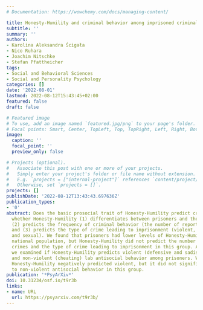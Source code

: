 ```yaml
---
# Documentation: https://wowchemy.com/docs/managing-content/

title: Honesty-Humility and criminal behavior among imprisoned criminal offenders
subtitle: ''
summary: ''
authors:
- Karolina Aleksandra Ścigała
- Nico Ruhara
- Joachim Nitschke
- Stefan Pfattheicher
tags:
- Social and Behavioral Sciences
- Social and Personality Psychology
categories: []
date: '2022-08-01'
lastmod: 2022-08-12T15:43:45+02:00
featured: false
draft: false

# Featured image
# To use, add an image named `featured.jpg/png` to your page's folder.
# Focal points: Smart, Center, TopLeft, Top, TopRight, Left, Right, BottomLeft, Bottom, BottomRight.
image:
  caption: ''
  focal_point: ''
  preview_only: false

# Projects (optional).
#   Associate this post with one or more of your projects.
#   Simply enter your project's folder or file name without extension.
#   E.g. `projects = ["internal-project"]` references `content/project/deep-learning/index.md`.
#   Otherwise, set `projects = []`.
projects: []
publishDate: '2022-08-12T13:43:43.697636Z'
publication_types:
- '0'
abstract: Does the basic prosocial trait of Honesty-Humility predict crime? We test
  whether Honesty-Humility (1) differentiates between prisoners and the national population,
  (2) predicts the frequency of criminal behavior (the number of reported crimes),
  and (3) predicts the type of crime leading to imprisonment (violent, non-violent,
  and sexual). We found that prisoners had lower levels of Honesty-Humility than the
  national population, but Honesty-Humility did not predict the number of reported
  crimes and the type of crime leading to imprisonment in this group. Additionally,
  we examined if Honesty-Humility predicts violent (defensive and sadistic aggression)
  and non-violent (cheating) lab antisocial behavior among prisoners. We found that
  Honesty-Humility negatively predicted violent, but it did not significantly relate
  to non-violent antisocial behavior in this group.
publication: '*PsyArXiv*'
doi: 10.31234/osf.io/t9r3b
links:
- name: URL
  url: https://psyarxiv.com/t9r3b/
---
```

